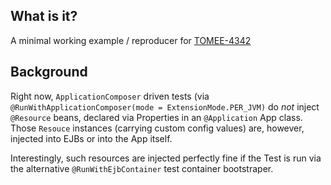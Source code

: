 What is it?
-
A minimal working example / reproducer for [TOMEE-4342](https://issues.apache.org/jira/browse/TOMEE-4342)

Background
-
Right now, `ApplicationComposer` driven tests (via `@RunWithApplicationComposer(mode = ExtensionMode.PER_JVM)` do *not* inject `@Resource` beans, declared via Properties in an `@Application` App class. 
Those `Resouce` instances (carrying custom config values) are, however, injected into EJBs or into the App itself.

Interestingly, such resources are injected perfectly fine if the Test is run via the alternative `@RunWithEjbContainer` test container bootstraper.
